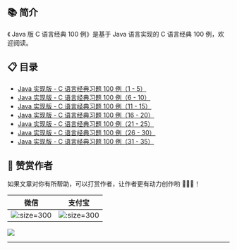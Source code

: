 ## 📚 简介

《 Java 版 C 语言经典 100 例》是基于 Java 语言实现的 C 语言经典 100 例，欢迎阅读。

## 📋 目录

-   [Java 实现版 - C 语言经典习题 100 例（1 - 5）](Java实现版-C语言经典100例1-5.md)
-   [Java 实现版 - C 语言经典习题 100 例（6 - 10）](Java实现版-C语言经典100例6-10.md)
-   [Java 实现版 - C 语言经典习题 100 例（11 - 15）](Java实现版-C语言经典100例11-15)
-   [Java 实现版 - C 语言经典习题 100 例（16 - 20）](Java实现版-C语言经典100例16-20.md)
-   [Java 实现版 - C 语言经典习题 100 例（21 - 25）](Java实现版-C语言经典100例21-25.md)
-   [Java 实现版 - C 语言经典习题 100 例（26 - 30）](Java实现版-C语言经典100例26-30.md)
-   [Java 实现版 - C 语言经典习题 100 例（31 - 35）](Java实现版-C语言经典100例31-35.md)

## 🎅 赞赏作者

如果文章对你有所帮助，可以打赏作者，让作者更有动力创作哟 🤩🤩🤩！

| 微信                                                       | 支付宝                                                     |
| ---------------------------------------------------------- | ---------------------------------------------------------- |
| ![](https://s1.ax1x.com/2020/07/08/UZflJH.png ':size=300') | ![](https://s1.ax1x.com/2020/07/08/UZf1Wd.png ':size=300') |

![](https://gitee.com/cunyu1943/images/raw/master/ImgsUbuntu/20200510234310.png)

---
<link rel="stylesheet" href="https://cdnjs.cloudflare.com/ajax/libs/social-share.js/1.0.16/css/share.min.css">
<center><div class="social-share"></div></center>
<script type="text/javascript" src="https://cdnjs.cloudflare.com/ajax/libs/social-share.js/1.0.16/js/social-share.min.js"></script>